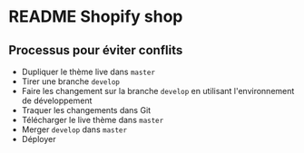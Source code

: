 # README Shopify shop

## Processus pour éviter conflits

- Dupliquer le thème live dans `master`
- Tirer une branche `develop`
- Faire les changement sur la branche `develop` en utilisant l'environnement de développement
- Traquer les changements dans Git
- Télécharger le live thème dans `master`
- Merger `develop` dans `master`
- Déployer
